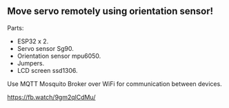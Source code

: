 ## Move servo remotely using orientation sensor!

Parts: 

* ESP32 x 2.
* Servo sensor Sg90.
* Orientation sensor mpu6050.
* Jumpers.
* LCD screen ssd1306.

Use MQTT Mosquito Broker over WiFi for communication between devices.

https://fb.watch/9gm2qlCdMu/
